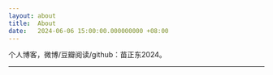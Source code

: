 ```yaml
---
layout: about
title:  About
date:   2024-06-06 15:00:00.000000000 +08:00
---
```


个人博客，微博/豆瓣阅读/github：苗正东2024。

<hr />